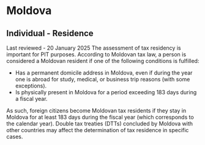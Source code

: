 # Moldova
## Individual - Residence
Last reviewed - 20 January 2025
The assessment of tax residency is important for PIT purposes. According to Moldovan tax law, a person is considered a Moldovan resident if one of the following conditions is fulfilled:
  * Has a permanent domicile address in Moldova, even if during the year one is abroad for study, medical, or business trip reasons (with some exceptions).
  * Is physically present in Moldova for a period exceeding 183 days during a fiscal year.


As such, foreign citizens become Moldovan tax residents if they stay in Moldova for at least 183 days during the fiscal year (which corresponds to the calendar year).
Double tax treaties (DTTs) concluded by Moldova with other countries may affect the determination of tax residence in specific cases.
